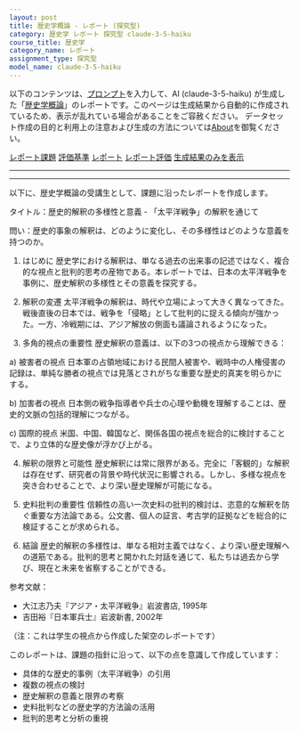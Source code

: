 ```yaml
---
layout: post
title: 歴史学概論 - レポート (探究型)
category: 歴史学 レポート 探究型 claude-3-5-haiku
course_title: 歴史学
category_name: レポート
assignment_type: 探究型
model_name: claude-3-5-haiku
---
```


以下のコンテンツは、[プロンプト](https://github.com/takedatoshiyuki/synthetic_assignments/tree/main/generated/歴史学/claude-3-5-haiku/prompt_レポート-探究型.md)を入力して、AI (claude-3-5-haiku) が生成した「[歴史学概論](/contents/歴史学/)」のレポートです。このページは生成結果から自動的に作成されているため、表示が乱れている場合があることをご容赦ください。
データセット作成の目的と利用上の注意および生成の方法については[About](/About)を御覧ください。

[レポート課題](../レポート課題-探究型)
[評価基準](../評価基準-探究型)
[レポート](../レポート-探究型)
[レポート評価](../レポート評価-探究型)
[生成結果のみを表示](https://github.com/takedatoshiyuki/synthetic_assignments/tree/main/generated/歴史学/claude-3-5-haiku/レポート-探究型.md)
  

***
***
  
以下に、歴史学概論の受講生として、課題に沿ったレポートを作成します。

タイトル：歴史的解釈の多様性と意義 - 「太平洋戦争」の解釈を通じて

問い：歴史的事象の解釈は、どのように変化し、その多様性はどのような意義を持つのか。

1. はじめに
歴史学における解釈は、単なる過去の出来事の記述ではなく、複合的な視点と批判的思考の産物である。本レポートでは、日本の太平洋戦争を事例に、歴史解釈の多様性とその意義を探究する。

2. 解釈の変遷
太平洋戦争の解釈は、時代や立場によって大きく異なってきた。戦後直後の日本では、戦争を「侵略」として批判的に捉える傾向が強かった。一方、冷戦期には、アジア解放の側面も議論されるようになった。

3. 多角的視点の重要性
歴史解釈の意義は、以下の3つの視点から理解できる：

a) 被害者の視点
日本軍の占領地域における民間人被害や、戦時中の人権侵害の記録は、単純な勝者の視点では見落とされがちな重要な歴史的真実を明らかにする。

b) 加害者の視点
日本側の戦争指導者や兵士の心理や動機を理解することは、歴史的文脈の包括的理解につながる。

c) 国際的視点
米国、中国、韓国など、関係各国の視点を総合的に検討することで、より立体的な歴史像が浮かび上がる。

4. 解釈の限界と可能性
歴史解釈には常に限界がある。完全に「客観的」な解釈は存在せず、研究者の背景や時代状況に影響される。しかし、多様な視点を突き合わせることで、より深い歴史理解が可能になる。

5. 史料批判の重要性
信頼性の高い一次史料の批判的検討は、恣意的な解釈を防ぐ重要な方法論である。公文書、個人の証言、考古学的証拠などを総合的に検証することが求められる。

6. 結論
歴史的解釈の多様性は、単なる相対主義ではなく、より深い歴史理解への道筋である。批判的思考と開かれた対話を通じて、私たちは過去から学び、現在と未来を省察することができる。

参考文献：
- 大江志乃夫『アジア・太平洋戦争』岩波書店, 1995年
- 吉田裕『日本軍兵士』岩波新書, 2002年

（注：これは学生の視点から作成した架空のレポートです）

このレポートは、課題の指針に沿って、以下の点を意識して作成しています：
- 具体的な歴史的事例（太平洋戦争）の引用
- 複数の視点の検討
- 歴史解釈の意義と限界の考察
- 史料批判などの歴史学的方法論の活用
- 批判的思考と分析の重視
